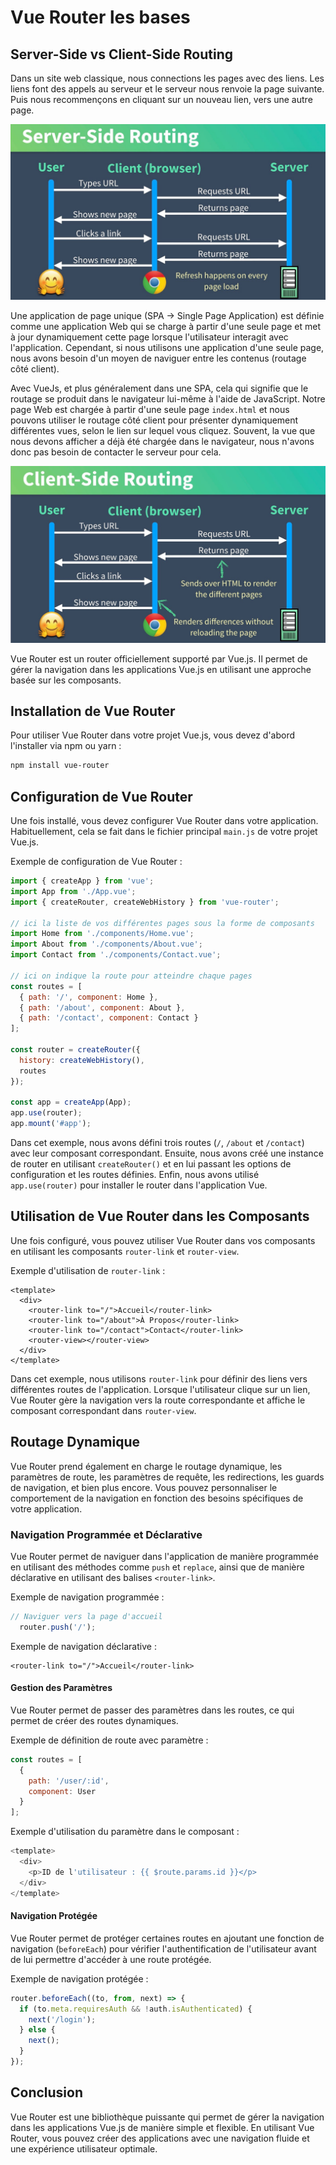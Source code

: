 # Vue Router les bases

## Server-Side vs Client-Side Routing

Dans un site web classique, nous connections les pages avec des liens. Les liens font des appels au serveur et le serveur nous renvoie la page suivante. Puis nous recommençons en cliquant sur un nouveau lien, vers une autre page.

![server-side routing](./links/server-side-routing.jpg)

Une application de page unique (SPA -> Single Page Application) est définie comme une application Web qui se charge à partir d'une seule page et met à jour dynamiquement cette page lorsque l'utilisateur interagit avec l'application. Cependant, si nous utilisons une application d'une seule page, nous avons besoin d'un moyen de naviguer entre les contenus (routage côté client).

Avec VueJs, et plus généralement dans une SPA, cela qui signifie que le routage se produit dans le navigateur lui-même à l'aide de JavaScript. Notre page Web est chargée à partir d'une seule page `index.html` et nous pouvons utiliser le routage côté client pour présenter dynamiquement différentes vues, selon le lien sur lequel vous cliquez. Souvent, la vue que nous devons afficher a déjà été chargée dans le navigateur, nous n'avons donc pas besoin de contacter le serveur pour cela.

![client-side routing](./links/client-side-routing.jpg)

Vue Router est un router officiellement supporté par Vue.js. Il permet de gérer la navigation dans les applications Vue.js en utilisant une approche basée sur les composants.

## Installation de Vue Router

Pour utiliser Vue Router dans votre projet Vue.js, vous devez d'abord l'installer via npm ou yarn :

```bash
npm install vue-router
```

## Configuration de Vue Router

Une fois installé, vous devez configurer Vue Router dans votre application. Habituellement, cela se fait dans le fichier principal `main.js` de votre projet Vue.js.

Exemple de configuration de Vue Router :

```js
import { createApp } from 'vue';
import App from './App.vue';
import { createRouter, createWebHistory } from 'vue-router';

// ici la liste de vos différentes pages sous la forme de composants
import Home from './components/Home.vue';
import About from './components/About.vue';
import Contact from './components/Contact.vue';

// ici on indique la route pour atteindre chaque pages
const routes = [
  { path: '/', component: Home },
  { path: '/about', component: About },
  { path: '/contact', component: Contact }
];

const router = createRouter({
  history: createWebHistory(),
  routes
});

const app = createApp(App);
app.use(router);
app.mount('#app');
```

Dans cet exemple, nous avons défini trois routes (`/`, `/about` et `/contact`) avec leur composant correspondant. Ensuite, nous avons créé une instance de router en utilisant `createRouter()` et en lui passant les options de configuration et les routes définies. Enfin, nous avons utilisé `app.use(router)` pour installer le router dans l'application Vue.

## Utilisation de Vue Router dans les Composants

Une fois configuré, vous pouvez utiliser Vue Router dans vos composants en utilisant les composants `router-link` et `router-view`.

Exemple d'utilisation de `router-link` :

```vue
<template>
  <div>
    <router-link to="/">Accueil</router-link>
    <router-link to="/about">À Propos</router-link>
    <router-link to="/contact">Contact</router-link>
    <router-view></router-view>
  </div>
</template>
```

Dans cet exemple, nous utilisons `router-link` pour définir des liens vers différentes routes de l'application. Lorsque l'utilisateur clique sur un lien, Vue Router gère la navigation vers la route correspondante et affiche le composant correspondant dans `router-view`.

## Routage Dynamique

Vue Router prend également en charge le routage dynamique, les paramètres de route, les paramètres de requête, les redirections, les guards de navigation, et bien plus encore. Vous pouvez personnaliser le comportement de la navigation en fonction des besoins spécifiques de votre application.

### Navigation Programmée et Déclarative

Vue Router permet de naviguer dans l'application de manière programmée en utilisant des méthodes comme `push` et `replace`, ainsi que de manière déclarative en utilisant des balises `<router-link>`.

Exemple de navigation programmée :

```js
// Naviguer vers la page d'accueil
  router.push('/');
```

Exemple de navigation déclarative :

```vue
<router-link to="/">Accueil</router-link>
```

#### Gestion des Paramètres

Vue Router permet de passer des paramètres dans les routes, ce qui permet de créer des routes dynamiques.

Exemple de définition de route avec paramètre :

```js
const routes = [
  {
    path: '/user/:id',
    component: User
  }
];
```

Exemple d'utilisation du paramètre dans le composant :

```js
<template>
  <div>
    <p>ID de l'utilisateur : {{ $route.params.id }}</p>
  </div>
</template>
```

#### Navigation Protégée

Vue Router permet de protéger certaines routes en ajoutant une fonction de navigation (`beforeEach`) pour vérifier l'authentification de l'utilisateur avant de lui permettre d'accéder à une route protégée.

Exemple de navigation protégée :

```js
router.beforeEach((to, from, next) => {
  if (to.meta.requiresAuth && !auth.isAuthenticated) {
    next('/login');
  } else {
    next();
  }
});
```

## Conclusion

Vue Router est une bibliothèque puissante qui permet de gérer la navigation dans les applications Vue.js de manière simple et flexible. En utilisant Vue Router, vous pouvez créer des applications avec une navigation fluide et une expérience utilisateur optimale.
